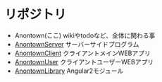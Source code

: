 # リポジトリ
* Anontown(ここ)
wikiやtodoなど、全体に関わる事
* [AnontownServer](https://github.com/kgtkr/AnontownServer)
サーバーサイドプログラム
* [AnontownClient](https://github.com/kgtkr/AnontownClient)
クライアントメインWEBアプリ
* [AnontownUser](https://github.com/kgtkr/AnontownUser)
クライアントユーザーWEBアプリ
* [AnontownLibrary](https://github.com/kgtkr/AnontownLibrary)
Angular2モジュール
